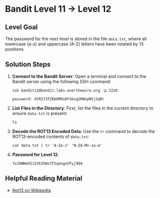 # Bandit Level 11 → Level 12

## Level Goal
The password for the next level is stored in the file `data.txt`, where all lowercase (a-z) and uppercase (A-Z) letters have been rotated by 13 positions.

## Solution Steps

1. **Connect to the Bandit Server**:
   Open a terminal and connect to the Bandit server using the following SSH command:
   
   ```
   ssh bandit12@bandit.labs.overthewire.org -p 2220
   ```
   ```
   password: dtR173fZKb0RRsDFSGsg2RWnpNVj3qRr
   ```

2. **List Files in the Directory**:
   First, list the files in the current directory to ensure `data.txt` is present:

   ```
   ls
   ```

3. **Decode the ROT13 Encoded Data**:
   Use the `tr` command to decode the ROT13-encoded contents of `data.txt`:

   ```
   cat data.txt | tr 'A-Za-z' 'N-ZA-Mn-za-m'
   ```

4. **Password for Level 12**:
   ```
   7x16WNeHIi5YkIhWsfFIqoognUTyj9Q4
   ```

## Helpful Reading Material
- [Rot13 on Wikipedia](https://en.wikipedia.org/wiki/ROT13)
